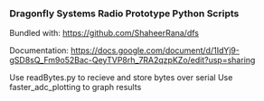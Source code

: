 ### Dragonfly Systems Radio Prototype Python Scripts

Bundled with: https://github.com/ShaheerRana/dfs

Documentation: https://docs.google.com/document/d/1IdYj9-gSD8sQ_Fm9o52Bac-QeyTVP8rh_7RA2qzpKZo/edit?usp=sharing

Use readBytes.py to recieve and store bytes over serial
Use faster_adc_plotting to graph results
